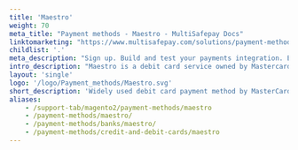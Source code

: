 ```yaml
---
title: 'Maestro'
weight: 70
meta_title: "Payment methods - Maestro - MultiSafepay Docs"
linktomarketing: "https://www.multisafepay.com/solutions/payment-methods/maestro"
childlist: '.'
meta_description: "Sign up. Build and test your payments integration. Explore our products and services. Use our API reference, SDKs, and wrappers. Get support."
intro_description: "Maestro is a debit card service owned by Mastercard. It is accepted across Europe and in many other countries, and is especially popular in Belgium. An additional layer of security is provided by mandatory 3D Secure authentication, which requires cardholders to verify their identity."
layout: 'single'
logo: '/logo/Payment_methods/Maestro.svg' 
short_description: 'Widely used debit card payment method by MasterCard.'
aliases:
    - /support-tab/magento2/payment-methods/maestro
    - /payment-methods/maestro/
    - /payment-methods/banks/maestro/
    - /payment-methods/credit-and-debit-cards/maestro
---
```







